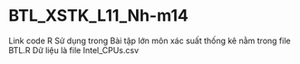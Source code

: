 # BTL_XSTK_L11_Nh-m14
Link code R Sử dụng trong Bài tập lớn môn xác suất thống kê nằm trong file BTL.R
Dữ liệu là file Intel_CPUs.csv
